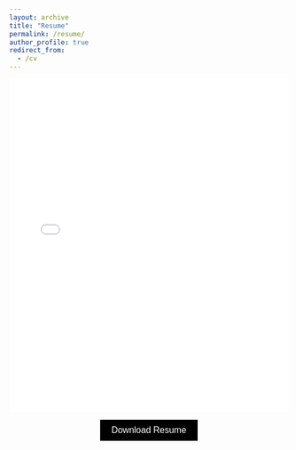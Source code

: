 ```yaml
---
layout: archive
title: "Resume"
permalink: /resume/
author_profile: true
redirect_from:
  - /cv
---
```

<iframe src="/files/Smayan Agarwal Resume 2025.pdf" width="100%" height="600px" style="border: none;">
    <p>Unable to display PDF. <a href="/files/Smayan Agarwal Resume 2025.pdf" download>Download it here</a>.</p>
</iframe>

<p align="center">
  <a href="files/Smayan Agarwal Resume 2025.pdf" download>
      <button style="background-color:#000000; color:white; border:none; padding:10px 20px; font-size:16px; cursor:pointer;">
          Download Resume
      </button>
  </a>
</p>
